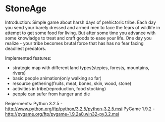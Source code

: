 StoneAge
========

Introduction:
Simple game about harsh days of prehictoric tribe. Each day you send your
barely dressed and armed men to face the fears of wildlife in attempt to
get some food for living. But after some time you advance with some knowladge 
to treat and craft goods to ease your life. One day you realize - your tribe 
becomes brutal force that has has no fear facing deadliest predators.

Implemented features:
- strategic map with different land types(stepies, forests, mountains, rivers)
- basic people animation(only walking so far)
- resource gethering(fruits, meat, bones, skin, wood, stone)
- activities in tribe(reproduction, food stocking)
- people can sufer from hunger and die


Reqierments:
Python 3.2.5 - http://www.python.org/ftp/python/3.2.5/python-3.2.5.msi
PyGame 1.9.2 - http://pygame.org/ftp/pygame-1.9.2a0.win32-py3.2.msi
